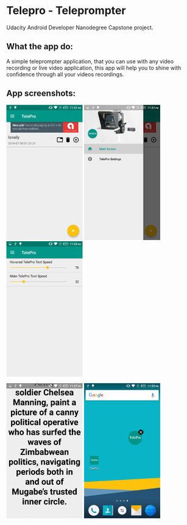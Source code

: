 # Telepro - Teleprompter
Udacity Android Developer Nanodegree Capstone project.

## What the app do:
A simple teleprompter application, that you can use with any video recording or live video application, this app will help you to shine with confidence through all your videos recordings.

## App screenshots:
<img src = "screenShots/ss1.png" width = "200">  <img src = "screenShots/ss2.png" width = "200">  <img src = "screenShots/ss3.png" width = "200">


<img src = "screenShots/ss4.png" width = "200">  <img src = "screenShots/ss6.png" width = "200">
